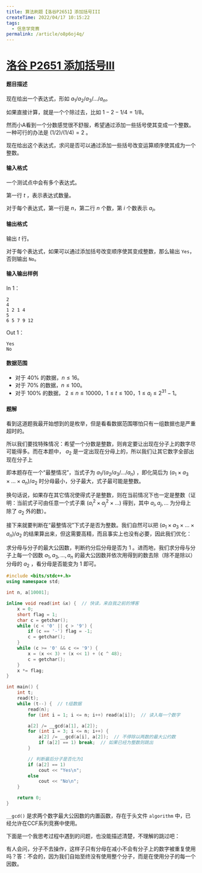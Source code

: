 ```yaml
---
title: 算法刷题【洛谷P2651】添加括号III
createTime: 2022/04/17 10:15:22
tags:
  - 信息学竞赛
permalink: /article/o8p6oj4q/
---
```


# [洛谷 P2651 添加括号III](https://www.luogu.com.cn/problem/P2651)

#### 题目描述

现在给出一个表达式，形如 $a_{1}/a_{2}/a_{3}/.../a_{n}$。

如果直接计算，就是一个个除过去，比如 $1-2-1/4 = 1/8$。

然而小$\text{A}$看到一个分数感觉很不舒服，希望通过添加一些括号使其变成一个整数。一种可行的办法是 $(1/2)/(1/4)=2$ 。

现在给出这个表达式，求问是否可以通过添加一些括号改变运算顺序使其成为一个整数。

#### 输入格式

一个测试点中会有多个表达式。

第一行 $t$ ，表示表达式数量。

对于每个表达式，第一行是 $n$，第二行 $n$ 个数，第 $i$ 个数表示 $a_{i}$。

#### 输出格式

输出 $t$ 行。

对于每个表达式，如果可以通过添加括号改变顺序使其变成整数，那么输出 `Yes`，否则输出 `No`。

#### 输入输出样例

In 1：

```text
2
4
1 2 1 4
5
6 5 7 9 12
```

Out 1：

```text
Yes
No
```

#### 数据范围

- 对于 $40\%$ 的数据，$n \le 16$。
- 对于 $70\%$ 的数据，$n \le 100$。
- 对于 $100\%$ 的数据， $2 \le n \le 10000$，$1 \le t \le 100$，$1 \le a_{i}\le 2^{31}-1$。

#### 题解

看到这道题我最开始想到的是枚举，但是看看数据范围哪怕只有一组数据也是严重超时的。

所以我们要找特殊情况：希望一个分数是整数，则肯定要让出现在分子上的数字尽可能得多。而在本题中， $a_2$ 是一定出现在分母上的，所以我们让其它数字全部出现在分子上

即本题存在一个“最整情况”，当式子为 $a_{1}/(a_{2}/a_{3}/.../a_{n})$ ，即化简后为 $(a_{1} \times a_{3} \times ... \times a_{n}) / a_{2}$ 时分母最小，分子最大，式子最可能是整数。

换句话说，如果存在其它情况使得式子是整数，则在当前情况下也一定是整数（证明：当前式子可由任意一个式子乘 $(a_{i}^2 \times a_{j}^2 \times ...)$ 得到，其中 $a_i, a_j, ...$ 为分母上除了 $a_2$ 外的数）。

接下来就要判断在“最整情况”下式子是否为整数。我们自然可以把 $(a_{1} \times a_{3} \times ... \times a_{n}) / a_{2}$ 的结果算出来，但这需要高精，而且事实上也没有必要，因此我们优化：

求分母与分子的最大公因数，判断约分后分母是否为 $1$ 。进而地，我们求分母与分子上每一个因数 $a_{1}, a_{3}, ... , a_{n}$ 的最大公因数并依次用得到的数去除（除不是除以）分母的 $a_2$ ，看分母是否能变为 $1$ 即可。

```cpp
#include <bits/stdc++.h>
using namespace std;

int n, a[10001];

inline void read(int &x) {  // 快读，来自我之前的博客
    x = 0;
    short flag = 1;
    char c = getchar();
    while (c < '0' || c > '9') {
        if (c == '-') flag = -1;
        c = getchar();
    }
    while (c >= '0' && c <= '9') {
        x = (x << 3) + (x << 1) + (c ^ 48);
        c = getchar();
    }
    x *= flag;
}

int main() {
    int t;
    read(t);
    while (t--) {  // t组数据
        read(n);
        for (int i = 1; i <= n; i++) read(a[i]);  // 读入每一个数字

        a[2] /= __gcd(a[1], a[2]);
        for (int i = 3; i <= n; i++) {
            a[2] /= __gcd(a[i], a[2]);  // 不停除以两数的最大公约数
            if (a[2] == 1) break;  // 如果已经为整数则跳出
        }

        // 判断最后分子是否化为1
        if (a[2] == 1)
            cout << "Yes\n";
        else
            cout << "No\n";
    }

    return 0;
}
```

`__gcd()` 是求两个数字最大公因数的内置函数，存在于头文件 `algorithm` 中，已经允许在CCF系列竞赛中使用。

下面是一个我思考过程中遇到的问题，也没能描述清楚，不理解的跳过吧：

有人会问，分子不去操作，这样子只有分母在减小不会有分子上的数字被重复使用吗？答：不会的，因为我们自始至终没有使用整个分子，而是在使用分子的每一个因数。
